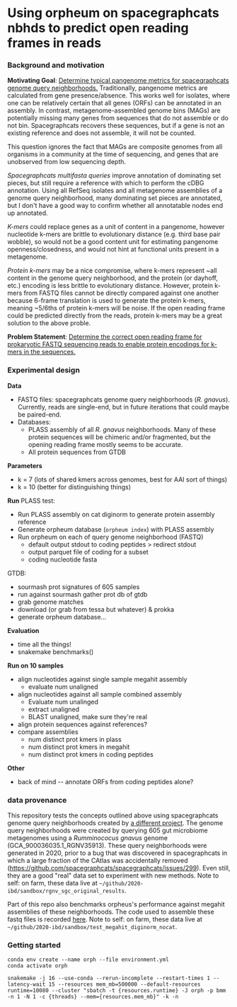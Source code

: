 # Using orpheum on spacegraphcats nbhds to predict open reading frames in reads

### Background and motivation

**Motivating Goal**: <u>Determine typical pangenome metrics for spacegraphcats genome query neighborhoods.</u> Traditionally, pangenome metrics are calculated from gene presence/absence. This works well for isolates, where one can be relatively certain that all genes (ORFs) can be annotated in an assembly. In contrast, metagenome-assembled genome bins (MAGs) are potentially missing many genes from sequences that do not assemble or do not bin. Spacegraphcats recovers these sequences, but if a gene is not an existing reference and does not assemble, it will not be counted. 

This question ignores the fact that MAGs are composite genomes from all organisms in a community at the time of sequencing, and genes that are unobserved from low sequencing depth.

*Spacegraphcats multifasta queries* improve annotation of dominating set pieces, but still require a reference with which to perform the cDBG annotation. Using all RefSeq isolates and all metagenome assemblies of a genome query neighborhood, many dominating set pieces are annotated, but I don't have a good way to confirm whether all annotatable nodes end up annotated.

*K-mers* could replace genes as a unit of content in a pangenome, however nucleotide k-mers are brittle to evolutionary distance (e.g. third base pair wobble), so would not be a good content unit for estimating pangenome openness/closedness, and would not hint at functional units present in a metagenome.

*Protein k-mers* may be a nice compromise, where k-mers represent ~all content in the genome query neighborhood, and the protein (or dayhoff, etc.) encoding is less brittle to evolutionary distance. However, protein k-mers from FASTQ files cannot be directly compared against one another because 6-frame translation is used to generate the protein k-mers, meaning ~5/6ths of protein k-mers will be noise. If the open reading frame could be predicted directly from the reads, protein k-mers may be a great solution to the above proble.  

**Problem Statement**: <u>Determine the correct open reading frame for prokaryotic FASTQ sequencing reads to enable protein encodings for k-mers in the sequences.</u>

### Experimental design

**Data**
+ FASTQ files: spacegraphcats genome query neighborhoods (*R. gnavus*). Currently, reads are single-end, but in future iterations that could maybe be paired-end.
+ Databases:
    + PLASS assembly of all *R. gnavus* neighborhoods. Many of these protein sequences will be chimeric and/or fragmented, but the opening reading frame mostly seems to be accurate. 
    + All protein sequences from GTDB 

**Parameters**
+ k = 7 (lots of shared kmers across genomes, best for AAI sort of things)
+ k = 10 (better for distinguishing things)

**Run**
PLASS test:
+ Run PLASS assembly on cat diginorm to generate protein assembly reference
+ Generate orpheum database (`orpheum index`) with PLASS assembly
+ Run orpheum on each of query genome neighborhood (FASTQ)
    + default output stdout to coding peptides > redirect stdout
    + output parquet file of coding for a subset
    + coding nucleotide fasta 

GTDB:
+ sourmash prot signatures of 605 samples
+ run against sourmash gather prot db of gtdb
+ grab genome matches
+ download (or grab from tessa but whatever) & prokka
+ generate orpheum database...

**Evaluation**

+ time all the things!
+ snakemake benchmarks()

**Run on 10 samples**
+ align nucleotides against single sample megahit assembly
    + evaluate num unaligned
+ align nucleotides against all sample combined assembly
    + Evaluate num unalinged
    + extract unaligned
    + BLAST unaligned, make sure they're real
+ align protein sequences against references?
+ compare assemblies
    + num distinct prot kmers in plass
    + num distinct prot kmers in megahit
    + num distinct prot kmers in coding peptides


**Other**
+ back of mind -- annotate ORFs from coding peptides alone?

### data provenance

This repository tests the concepts outlined above using spacegraphcats genome query neighborhoods created by [a different project](https://github.com/dib-lab/2020-ibd/).
The genome query neighborhoods were created by querying 605 gut microbiome metagenomes using a *Rumminococus gnavus* genome (GCA_900036035.1_RGNV35913).
These query neighborhoods were generated in 2020, prior to a bug that was discovered in spacegraphcats in which a large fraction of the CAtlas was accidentally removed (https://github.com/spacegraphcats/spacegraphcats/issues/299).
Even still, they are a good "real" data set to experiment with new methods. 
Note to self: on farm, these data live at `~/github/2020-ibd/sandbox/rgnv_sgc_original_results`. 

Part of this repo also benchmarks orpheus's performance against megahit assemblies of these neighborhoods.
The code used to assemble these fastq files is recorded [here](https://github.com/dib-lab/2020-ibd/tree/master/sandbox/test_megahit_diginorm_nocat). 
Note to self: on farm, these data live at `~/github/2020-ibd/sandbox/test_megahit_diginorm_nocat`.  

### Getting started

```
conda env create --name orph --file environment.yml
conda activate orph

snakemake -j 16 --use-conda --rerun-incomplete --restart-times 1 --latency-wait 15 --resources mem_mb=500000 --default-resources runtime=10080 --cluster "sbatch -t {resources.runtime} -J orph -p bmm -n 1 -N 1 -c {threads} --mem={resources.mem_mb}" -k -n
```
